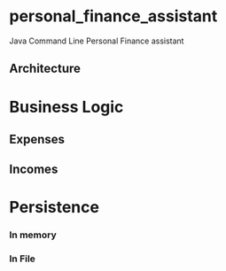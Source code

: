 # personal_finance_assistant
Java Command Line Personal Finance assistant

## Architecture

# Business Logic
## Expenses

## Incomes
# Persistence
### In memory
### In File

